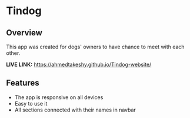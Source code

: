 <h1><strong>Tindog</strong></h1>
<h2>Overview</h2>
<p>This app was created for dogs' owners to have chance to meet with each other.</p>
<p><b>LIVE LINK:</b> <a href="https://ahmedtakeshy.github.io/Tindog-website/">https://ahmedtakeshy.github.io/Tindog-website/</a></hp>
<h2>Features</h2>
<ul>
  <li>The app is responsive on all devices</li>
  <li>Easy to use it</li>
  <li>All sections connected with their names in navbar</li>
</ul>

